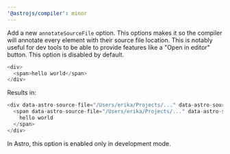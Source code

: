 ```yaml
---
'@astrojs/compiler': minor
---
```


Add a new `annotateSourceFile` option. This options makes it so the compiler will annotate every element with their source file location. This is notably useful for dev tools to be able to provide features like a "Open in editor" button. This option is disabled by default.

```ts
<div>
  <span>hello world</span>
</div>
```

Results in:

```ts
<div data-astro-source-file="/Users/erika/Projects/..." data-astro-source-loc="1:1">
  <span data-astro-source-file="/Users/erika/Projects/..." data-astro-source-loc="2:2">
    hello world
  </span>
</div>
```

In Astro, this option is enabled only in development mode.
